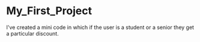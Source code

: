 # My_First_Project
I've created a mini code in which if the user is a student or a senior they get a particular discount.
